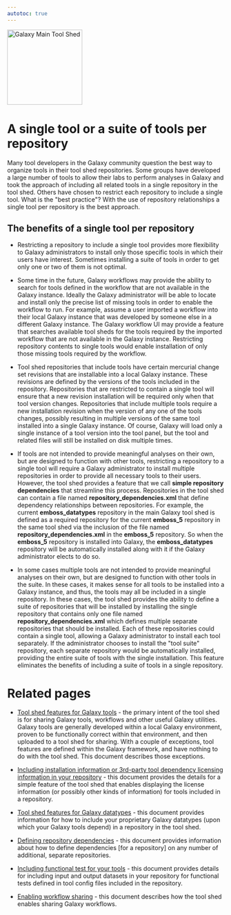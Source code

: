 ```yaml
---
autotoc: true
---
```

<div class='center'> <a href='http://toolshed.g2.bx.psu.edu'><img src="/src/images/logos/ToolShed.jpg" alt="Galaxy Main Tool Shed" height="174" /></a> </div>



# A single tool or a suite of tools per repository

Many tool developers in the Galaxy community question the best way to organize tools in their tool shed repositories. Some groups have developed a large number of tools to allow their labs to perform analyses in Galaxy and took the approach of including all related tools in a single repository in the tool shed.  Others have chosen to restrict each repository to include a single tool.  What is the "best practice"?  With the use of repository relationships a single tool per repository is the best approach.

## The benefits of a single tool per repository

* Restricting a repository to include a single tool provides more flexibility to Galaxy administrators to install only those specific tools in which their users have interest.  Sometimes installing a suite of tools in order to get only one or two of them is not optimal.

* Some time in the future, Galaxy workflows may provide the ability to search for tools defined in the workflow that are not available in the Galaxy instance.  Ideally the Galaxy administrator will be able to locate and install only the precise list of missing tools in order to enable the workflow to run.  For example, assume a user imported a workflow into their local Galaxy instance that was developed by someone else in a different Galaxy instance.  The Galaxy workflow UI may provide a feature that searches available tool sheds for the tools required by the imported workflow that are not available in the Galaxy instance.  Restricting repository contents to single tools would enable installation of only those missing tools required by the workflow.

* Tool shed repositories that include tools have certain mercurial change set revisions that are installable into a local Galaxy instance.  These revisions are defined by the versions of the tools included in the repository.  Repositories that are restricted to contain a single tool will ensure that a new revision installation will be required only when that tool version changes.  Repositories that include multiple tools require a new installation revision when the version of any one of the tools changes, possibly resulting in multiple versions of the same tool installed into a single Galaxy instance.  Of course, Galaxy will load only a single instance of a tool version into the tool panel, but the tool and related files will still be installed on disk multiple times.

* If tools are not intended to provide meaningful analyses on their own, but are designed to function with other tools, restricting a repository to a single tool will require a Galaxy administrator to install multiple repositories in order to provide all necessary tools to their users.  However, the tool shed provides a feature that we call **simple repository dependencies** that streamline this process.  Repositories in the tool shed can contain a file named **repository_dependencies.xml** that define dependency relationships between repositories.  For example, the current **emboss_datatypes** repository in the main Galaxy tool shed is defined as a required repository for the current **emboss_5** repository in the same tool shed via the inclusion of the file named **repository_dependencies.xml** in the **emboss_5** repository.  So when the **emboss_5** repository is installed into Galaxy, the **emboss_datatypes** repository will be automatically installed along with it if the Galaxy administrator elects to do so.

* In some cases multiple tools are not intended to provide meaningful analyses on their own, but are designed to function with other tools in the suite.  In these cases, it makes sense for all tools to be installed into a Galaxy instance, and thus, the tools may all be included in a single repository.  In these cases, the tool shed provides the ability to define a suite of repositories that will be installed by installing the single repository that contains only one file named **repository_dependencies.xml** which defines multiple separate repositories that should be installed.  Each of these repositories could contain a single tool, allowing a Galaxy administrator to install each tool separately.  If the administrator chooses to install the "tool suite" repository, each separate repository would be automatically installed, providing the entire suite of tools with the single installation.  This feature eliminates the benefits of including a suite of tools in a single repository.

# Related pages

* [Tool shed features for Galaxy tools](/src/tool-shed-tool-features/index.md) - the primary intent of the tool shed is for sharing Galaxy tools, workflows and other useful Galaxy utilities.  Galaxy tools are generally developed within a local Galaxy environment, proven to be functionally correct within that environment, and then uploaded to a tool shed for sharing.  With a couple of exceptions, tool features are defined within the Galaxy framework, and have nothing to do with the tool shed.  This document describes those exceptions.

* [Including installation information or 3rd-party tool dependency licensing information in your repository](/src/tool-shed-readme-files/index.md) - this document provides the details for a simple feature of the tool shed that enables displaying the license information (or possibly other kinds of information) for tools included in a repository.

* [Tool shed features for Galaxy datatypes](/src/tool-shed-datatypes-features/index.md) - this document provides information for how to include your proprietary Galaxy datatypes (upon which your Galaxy tools depend) in a repository in the tool shed.

* [Defining repository dependencies](/src/defining-repository-dependencies/index.md) - this document provides information about how to define dependencies [for a repository] on any number of additional, separate repositories.

* [Including functional test for your tools](/src/testing-installed-tools/index.md) - this document provides details for including input and output datasets in your repository for functional tests defined in tool config files included in the repository.

* [Enabling workflow sharing](/src/tool-shed-workflow-sharing/index.md) - this document describes how the tool shed enables sharing Galaxy workflows.

